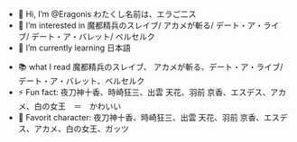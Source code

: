- 👋 Hi, I’m @Eragonis わたくし名前は、エラご二ス
- 👀 I’m interested in 魔都精兵のスレイブ/ アカメが斬る/ デート・ア・ライブ/ デート・ア・バレット/ ベルセルク
- 🌱 I’m currently learning 日本語
<!--
- 💞️ I’m looking to collaborate on ...
-->
- 📚 what I read 魔都精兵のスレイブ、 アカメが斬る、デート・ア・ライブ/デート・ア・バレット、ベルセルク
- ⚡ Fun fact: 夜刀神十香、時崎狂三、出雲 天花、羽前 京香、エスデス、アカメ、白の女王　＝　かわいい  
- 🤩 Favorit character: 夜刀神十香、時崎狂三、出雲 天花、羽前 京香、エスデス、アカメ、白の女王、ガッツ
<!---
Eragonis/Eragonis is a ✨ special ✨ repository because its `README.md` (this file) appears on your GitHub profile.
You can click the Preview link to take a look at your changes.
--->
